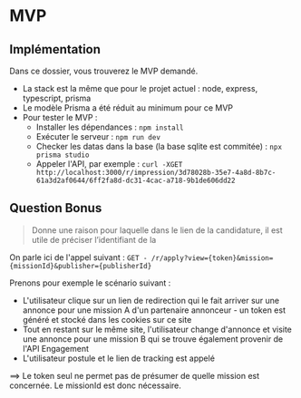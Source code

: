 # MVP

## Implémentation

Dans ce dossier, vous trouverez le MVP demandé.

- La stack est la même que pour le projet actuel : node, express, typescript, prisma
- Le modèle Prisma a été réduit au minimum pour ce MVP
- Pour tester le MVP :
  - Installer les dépendances : `npm install`
  - Exécuter le serveur : `npm run dev`
  - Checker les datas dans la base (la base sqlite est commitée) : `npx prisma studio`
  - Appeler l'API, par exemple : `curl -XGET http://localhost:3000/r/impression/3d78028b-35e7-4a8d-8b7c-61a3d2af0644/6ff2fa8d-dc31-4cac-a718-9b1de606dd22`

## Question Bonus

> Donne une raison pour laquelle dans le lien de la candidature, il est utile de préciser l’identifiant de la

On parle ici de l'appel suivant : `GET - /r/apply?view={token}&mission={missionId}&publisher={publisherId}`

Prenons pour exemple le scénario suivant :

- L'utilisateur clique sur un lien de redirection qui le fait arriver sur une annonce pour une mission A d'un partenaire annonceur - un token est généré et stocké dans les cookies sur ce site
- Tout en restant sur le même site, l'utilisateur change d'annonce et visite une annonce pour une mission B qui se trouve également provenir de l'API Engagement
- L'utilisateur postule et le lien de tracking est appelé

==> Le token seul ne permet pas de présumer de quelle mission est concernée. Le missionId est donc nécessaire.
